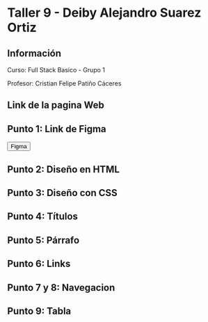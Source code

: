 <h1>Taller 9 - Deiby Alejandro Suarez Ortiz</h1>

<h2>Información</h2>
<p>Curso: Full Stack Basico - Grupo 1</p>
<p>Profesor: Cristian Felipe Patiño Cáceres</p>

<h2>Link de la pagina Web</h2>


<h2>Punto 1: Link de Figma</h2>
<a href="https://www.figma.com/file/15iPZkBZYXqqDypuxw4Wtv/Deiby-Alejandro-Suarez-Ortiz?type=design&node-id=0%3A1&mode=design&t=G27YDdNqeMbrv8rk-1"><button>Figma</button></a>

<h2>Punto 2: Diseño en HTML</h2>

<h2>Punto 3: Diseño con CSS</h2>

<h2>Punto 4: Títulos</h2>

<h2>Punto 5: Párrafo</h2>

<h2>Punto 6: Links</h2>

<h2>Punto 7 y 8: Navegacion</h2>

<h2>Punto 9: Tabla</h2>


